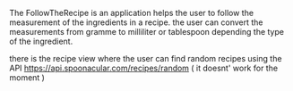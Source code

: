 The FollowTheRecipe is an application helps the user to follow the measurement of the ingredients in a recipe.
the user can convert the measurements from  gramme to milliliter or tablespoon depending the type of the ingredient.

there is the recipe view where the user can find random recipes using the API https://api.spoonacular.com/recipes/random ( it doesnt' work for the moment )
